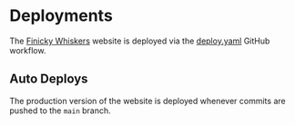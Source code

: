# Deployments

The [Finicky Whiskers](https://www.finickywhiskers.com) website is deployed via the [deploy.yaml](../.github/workflows/deploy.yml) GitHub workflow.

## Auto Deploys

The production version of the website is deployed whenever commits are pushed to the `main` branch.
